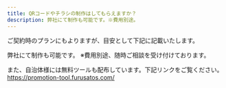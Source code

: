 ```yaml
---
title: QRコードやチラシの制作はしてもらえますか？
description: 弊社にて制作も可能です。※費用別途。
---
```


ご契約時のプランにもよりますが、目安として下記に記載いたします。  

弊社にて制作も可能です。
※費用別途、随時ご相談を受け付けております。  

また、自治体様には無料ツールも配布しています。下記リンクをご覧ください。
https://promotion-tool.furusatos.com/


 